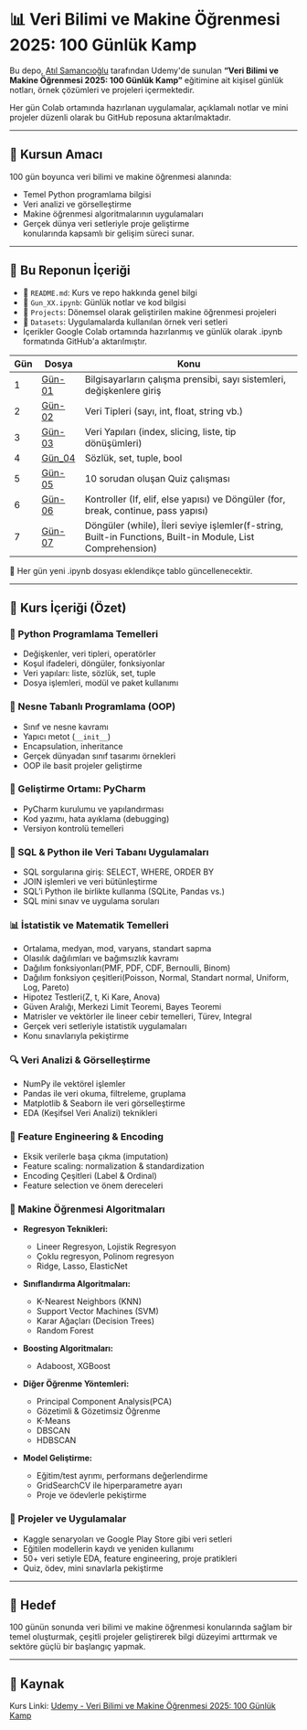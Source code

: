# 📊 Veri Bilimi ve Makine Öğrenmesi 2025: 100 Günlük Kamp

Bu depo, [Atıl Samancıoğlu](https://www.udemy.com/user/atil-samancioglu/) tarafından Udemy'de sunulan **“Veri Bilimi ve Makine Öğrenmesi 2025: 100 Günlük Kamp”** eğitimine ait kişisel günlük notları, örnek çözümleri ve projeleri içermektedir.

Her gün Colab ortamında hazırlanan uygulamalar, açıklamalı notlar ve mini projeler düzenli olarak bu GitHub reposuna aktarılmaktadır.

---

## 🎯 Kursun Amacı

100 gün boyunca veri bilimi ve makine öğrenmesi alanında:
- Temel Python programlama bilgisi
- Veri analizi ve görselleştirme
- Makine öğrenmesi algoritmalarının uygulamaları
- Gerçek dünya veri setleriyle proje geliştirme  
konularında kapsamlı bir gelişim süreci sunar.

---

## 🧪 Bu Reponun İçeriği
- 📄 `README.md`: Kurs ve repo hakkında genel bilgi
- 📄 `Gun_XX.ipynb`: Günlük notlar ve kod bilgisi
- 📁 `Projects`: Dönemsel olarak geliştirilen makine öğrenmesi projeleri 
- 📁 `Datasets`: Uygulamalarda kullanılan örnek veri setleri
- İçerikler Google Colab ortamında hazırlanmış ve günlük olarak .ipynb formatında GitHub'a aktarılmıştır.
  
| Gün | Dosya | Konu |
|-----|-------|------|
| 1   | [Gün-01](Gun_01.ipynb) | Bilgisayarların çalışma prensibi, sayı sistemleri, değişkenlere giriş|
| 2   | [Gün-02](Gun_02.ipynb) | Veri Tipleri (sayı, int, float, string vb.) |
| 3   | [Gün-03](Gun_03.ipynb) | Veri Yapıları (index, slicing, liste, tip dönüşümleri) |
| 4   | [Gün_04](Gun_04.ipynb) | Sözlük, set, tuple, bool |
| 5   | [Gün-05](Gun_05.ipynb) | 10 sorudan oluşan Quiz çalışması |
| 6   | [Gün-06](Gun_06.ipynb) | Kontroller (If, elif, else yapısı) ve Döngüler (for, break, continue, pass yapısı) |
| 7   | [Gün-07](Gun_07.ipynb) | Döngüler (while), İleri seviye işlemler(f-string, Built-in Functions, Built-in Module, List Comprehension) |



📌 Her gün yeni .ipynb dosyası eklendikçe tablo güncellenecektir.

---

## 📘 Kurs İçeriği (Özet)

### 🐍 Python Programlama Temelleri
- Değişkenler, veri tipleri, operatörler
- Koşul ifadeleri, döngüler, fonksiyonlar
- Veri yapıları: liste, sözlük, set, tuple
- Dosya işlemleri, modül ve paket kullanımı

### 🔧 Nesne Tabanlı Programlama (OOP)
- Sınıf ve nesne kavramı
- Yapıcı metot (`__init__`)
- Encapsulation, inheritance
- Gerçek dünyadan sınıf tasarımı örnekleri
- OOP ile basit projeler geliştirme

### 🧪 Geliştirme Ortamı: PyCharm
- PyCharm kurulumu ve yapılandırması
- Kod yazımı, hata ayıklama (debugging)
- Versiyon kontrolü temelleri

### 💾 SQL & Python ile Veri Tabanı Uygulamaları
- SQL sorgularına giriş: SELECT, WHERE, ORDER BY
- JOIN işlemleri ve veri bütünleştirme
- SQL’i Python ile birlikte kullanma (SQLite, Pandas vs.)
- SQL mini sınav ve uygulama soruları

### 📊 İstatistik ve Matematik Temelleri
- Ortalama, medyan, mod, varyans, standart sapma
- Olasılık dağılımları ve bağımsızlık kavramı
- Dağılım fonksiyonları(PMF, PDF, CDF, Bernoulli, Binom)
- Dağılım fonksiyon çeşitleri(Poisson, Normal, Standart normal, Uniform, Log, Pareto)
- Hipotez Testleri(Z, t, Ki Kare, Anova)
- Güven Aralığı, Merkezi Limit Teoremi, Bayes Teoremi
- Matrisler ve vektörler ile lineer cebir temelleri, Türev, Integral
- Gerçek veri setleriyle istatistik uygulamaları
- Konu sınavlarıyla pekiştirme

### 🔍 Veri Analizi & Görselleştirme
- NumPy ile vektörel işlemler
- Pandas ile veri okuma, filtreleme, gruplama
- Matplotlib & Seaborn ile veri görselleştirme
- EDA (Keşifsel Veri Analizi) teknikleri

### 🧬 Feature Engineering & Encoding
- Eksik verilerle başa çıkma (imputation)
- Feature scaling: normalization & standardization
- Encoding Çeşitleri (Label & Ordinal)
- Feature selection ve önem dereceleri

### 🤖 Makine Öğrenmesi Algoritmaları
- **Regresyon Teknikleri:**
  - Lineer Regresyon, Lojistik Regresyon
  - Çoklu regresyon, Polinom regresyon
  - Ridge, Lasso, ElasticNet

- **Sınıflandırma Algoritmaları:**
  - K-Nearest Neighbors (KNN)
  - Support Vector Machines (SVM)
  - Karar Ağaçları (Decision Trees)
  - Random Forest
    
- **Boosting Algoritmaları:**
  - Adaboost, XGBoost
    
- **Diğer Öğrenme Yöntemleri:**
  - Principal Component Analysis(PCA)
  - Gözetimli & Gözetimsiz Öğrenme
  - K-Means
  - DBSCAN
  - HDBSCAN
    
- **Model Geliştirme:**
  - Eğitim/test ayrımı, performans değerlendirme
  - GridSearchCV ile hiperparametre ayarı
  - Proje ve ödevlerle pekiştirme

### 🎯 Projeler ve Uygulamalar
- Kaggle senaryoları ve Google Play Store gibi veri setleri
- Eğitilen modellerin kaydı ve yeniden kullanımı
- 50+ veri setiyle EDA, feature engineering, proje pratikleri
- Quiz, ödev, mini sınavlarla pekiştirme
---


## 🚀 Hedef

100 günün sonunda veri bilimi ve makine öğrenmesi konularında sağlam bir temel oluşturmak, çeşitli projeler geliştirerek bilgi düzeyimi arttırmak ve sektöre güçlü bir başlangıç yapmak.

---

## 📌 Kaynak

Kurs Linki: [Udemy - Veri Bilimi ve Makine Öğrenmesi 2025: 100 Günlük Kamp](https://www.udemy.com/course/yapay-zeka-100-gunluk-kamp/?couponCode=LOCLZDOFFPTRTRMT)
